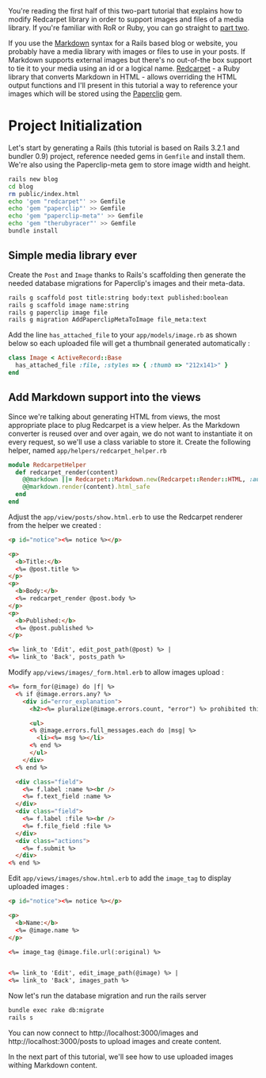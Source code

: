 <div class="alert alert-info">
  <i class="icon-info-sign"></i>
  You're reading the first half of this two-part tutorial that explains how to modify Redcarpet library in order to support images and files of a media library. If you're familiar with RoR or Ruby, you can go straight to <a href="http://yet.another.linux-nerd.com/blog/how-to-extend-redcarpet-to-support-a-media-library-part-2">part two</a>.
</div>

If you use the [Markdown](http://en.wikipedia.org/wiki/Markdown) syntax for a
Rails based blog or website, you probably have a media library with
images or files to use in your posts. If Markdown supports external
images but there's no out-of-the box support to tie it to
your media using an id or a logical name. [Redcarpet](https://github.com/tanoku/redcarpet) - a Ruby
library that converts Markdown in HTML - allows overriding the HTML output
functions and I'll present in this tutorial a way to reference your images which will be stored using the [Paperclip](https://github.com/thoughtbot/paperclip) gem.


# Project Initialization 
Let's start by generating a Rails (this tutorial is based on Rails 3.2.1 and bundler 0.9) project, reference needed gems
in `Gemfile` and install them. We're also using the Paperclip-meta gem
to store image width and height.

```bash
rails new blog
cd blog
rm public/index.html
echo 'gem "redcarpet"' >> Gemfile
echo 'gem "paperclip"' >> Gemfile
echo 'gem "paperclip-meta"' >> Gemfile
echo 'gem "therubyracer"' >> Gemfile
bundle install
```

## Simple media library ever
Create the `Post` and `Image` thanks to Rails's scaffolding then generate the needed database migrations for Paperclip's images and their meta-data.

```bash
rails g scaffold post title:string body:text published:boolean
rails g scaffold image name:string
rails g paperclip image file
rails g migration AddPaperclipMetaToImage file_meta:text
```

Add the line `has_attached_file` to your `app/models/image.rb` as shown below so each uploaded file will get a thumbnail generated automatically :

```ruby
class Image < ActiveRecord::Base
  has_attached_file :file, :styles => { :thumb => "212x141>" }
end
```

## Add Markdown support into the views
Since we're talking about generating HTML from views, the most appropriate place to plug Redcarpet is a view helper. As the Markdown converter is reused over and over again, we do not want to instantiate it on every request, so we'll use a class variable to store it. Create the following helper, named `app/helpers/redcarpet_helper.rb`

```ruby
module RedcarpetHelper
  def redcarpet_render(content)
    @@markdown ||= Redcarpet::Markdown.new(Redcarpet::Render::HTML, :autolink => true)
    @@markdown.render(content).html_safe
  end
end
```

Adjust the `app/view/posts/show.html.erb` to use the Redcarpet renderer from the helper we created :

```html
<p id="notice"><%= notice %></p>

<p>
  <b>Title:</b>
  <%= @post.title %>
</p>
<p>
  <b>Body:</b>
  <%= redcarpet_render @post.body %>
</p>
<p>
  <b>Published:</b>
  <%= @post.published %>
</p>

<%= link_to 'Edit', edit_post_path(@post) %> |
<%= link_to 'Back', posts_path %>
```

Modify `app/views/images/_form.html.erb` to allow images upload :

```html
<%= form_for(@image) do |f| %>
  <% if @image.errors.any? %>
    <div id="error_explanation">
      <h2><%= pluralize(@image.errors.count, "error") %> prohibited this image from being saved:</h2>

      <ul>
      <% @image.errors.full_messages.each do |msg| %>
        <li><%= msg %></li>
      <% end %>
      </ul>
    </div>
  <% end %>

  <div class="field">
    <%= f.label :name %><br />
    <%= f.text_field :name %>
  </div>
  <div class="field">
    <%= f.label :file %><br />
    <%= f.file_field :file %>
  </div>
  <div class="actions">
    <%= f.submit %>
  </div>
<% end %>
```

Edit `app/views/images/show.html.erb` to add the `image_tag` to display uploaded images :


```html
<p id="notice"><%= notice %></p>

<p>
  <b>Name:</b>
  <%= @image.name %>
</p>

<%= image_tag @image.file.url(:original) %>


<%= link_to 'Edit', edit_image_path(@image) %> |
<%= link_to 'Back', images_path %>
```


Now let's run the database migration and run the rails server

```bash
bundle exec rake db:migrate
rails s
```

You can now connect to http://localhost:3000/images and
http://localhost:3000/posts to upload images and create content.


In the next part of this tutorial, we'll see how to use uploaded images withing Markdown content.
